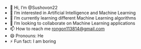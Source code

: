 - 👋 Hi, I’m @Sushovon22
- 👀 I’m interested in Artificial Intelligence and Machine Learning
- 🌱 I’m currently learning different Machine Learning algorithms
- 💞️ I’m looking to collaborate on Machine Learning applications
- 📫 How to reach me rongon113814@gmail.com
- 😄 Pronouns: He
- ⚡ Fun fact: I am boring

<!---
Sushovon22/Sushovon22 is a ✨ special ✨ repository because its `README.md` (this file) appears on your GitHub profile.
You can click the Preview link to take a look at your changes.
--->
